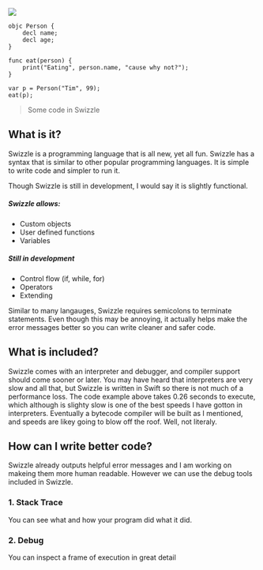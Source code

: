 ![](https://github.com/SafelySwift/Swizzle/blob/master/Images/Swizzle%20Logo%20Wide.png)

```
objc Person {
    decl name;
    decl age;
}

func eat(person) {
    print("Eating", person.name, "cause why not?");
}

var p = Person("Tim", 99);
eat(p);
```
> Some code in Swizzle

## What is it?

Swizzle is a programming language that is all new, yet all fun. Swizzle has a syntax that is similar to other popular programming languages. It is simple to write code and simpler to run it.

Though Swizzle is still in development, I would say it is slightly functional.

##### Swizzle allows:

- Custom objects
- User defined functions
- Variables

##### Still in development

- Control flow (if, while, for)
- Operators
- Extending

Similar to many langauges, Swizzle requires semicolons to terminate statements. Even though this may be annoying, it actually helps make the error messages better so you can write cleaner and safer code.

## What is included?

Swizzle comes with an interpreter and debugger, and compiler support should come sooner or later. You may have heard that interpreters are very slow and all that, but Swizzle is written in Swift so there is not much of a performance loss. The code example above takes 0.26 seconds to execute, which although is slighty slow is one of the best speeds I have gotton in interpreters. Eventually a bytecode compiler will be built as I mentioned, and speeds are likey going to blow off the roof. Well, not literaly.

## How can I write better code?

Swizzle already outputs helpful error messages and I am working on makeing them more human readable. However we can use the debug tools included in Swizzle.

### 1. Stack Trace

You can see what and how your program did what it did.

### 2. Debug

You can inspect a frame of execution in great detail
